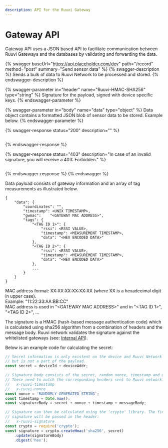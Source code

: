 ```yaml
---
description: API for the Ruuvi Gateway
---
```


# Gateway API

Gateway API uses a JSON based API to facilitate communication between Ruuvi Gateways and the databases by validating and forwarding the data.

{% swagger baseUrl="https://api.placeholder.com/dev" path="/record" method="post" summary="Send sensor data" %}
{% swagger-description %}
Sends a bulk of data to Ruuvi Network to be processed and stored.
{% endswagger-description %}

{% swagger-parameter in="header" name="Ruuvi-HMAC-SHA256" type="string" %}
Signature for the payload, signed with device specific keys.
{% endswagger-parameter %}

{% swagger-parameter in="body" name="data" type="object" %}
Data object contains a formatted JSON blob of sensor data to be stored. Example below.
{% endswagger-parameter %}

{% swagger-response status="200" description="" %}
```
```
{% endswagger-response %}

{% swagger-response status="403" description="In case of an invalid signature, you will receive a 403: Forbidden." %}
```
```
{% endswagger-response %}
{% endswagger %}

Data payload consists of gateway information and an array of tag measurements as illustrated below.

```
{
	"data":	{
		"coordinates": "",
		"timestamp": <UNIX TIMESTAMP>,
		"gwmac":	"<GATEWAY MAC ADDRESS>",
		"tags":	{
			"<TAG ID 1>": {
				"rssi": <RSSI VALUE>,
				"timestamp": <MEASUREMENT TIMESTAMP>,
				"data":	"<HEX ENCODED DATA>"
			},
			"<TAG ID 2>": {
				"rssi": <RSSI VALUE>,
				"timestamp": <MEASUREMENT TIMESTAMP>,
				"data":	"<HEX ENCODED DATA>"
			},
			...
		}
	}
}
```

MAC address format: XX:XX:XX:XX:XX:XX (where XX is a hexadecimal digit in upper case).\
Example: "11:22:33:AA:BB:CC"\
MAC address is used in "\<GATEWAY MAC ADDRESS>" and in "\<TAG ID 1>", "\<TAG ID 2>", ...

The signature is a HMAC (hash-based message authentication code) which is calculated using sha256 algorithm from a combination of headers and the message body. Ruuvi network validates the signature against the whitelisted gateways (see: [Internal API](internal-api.md#whitelist)).

Below is an example code for calculating the secret:

```javascript
// Secret information is only existent on the device and Ruuvi Network
// but is not a part of the payload.
const secret = deviceId + deviceAddr;

// Signature body consists of the secret, random nonce, timestamp and message body
// These need to match the corresponding headers sent to Ruuvi network:
//   x-ruuvi-timestamp
//   x-ruuvi-nonce
const nonce = 'RANDOMLY GENERATED STRING';
const timestamp = Date.now();
const signatureBody = secret + nonce + timestamp + messageBody;

// Signature can then be calculated using the 'crypto' library. The finalized
// signature will be passed in the header:
//   x-ruuvi-signature
const crypto = require('crypto');
const signature = crypto.createHmac('sha256', secret)
    .update(signatureBody)
    .digest('hex');
```

